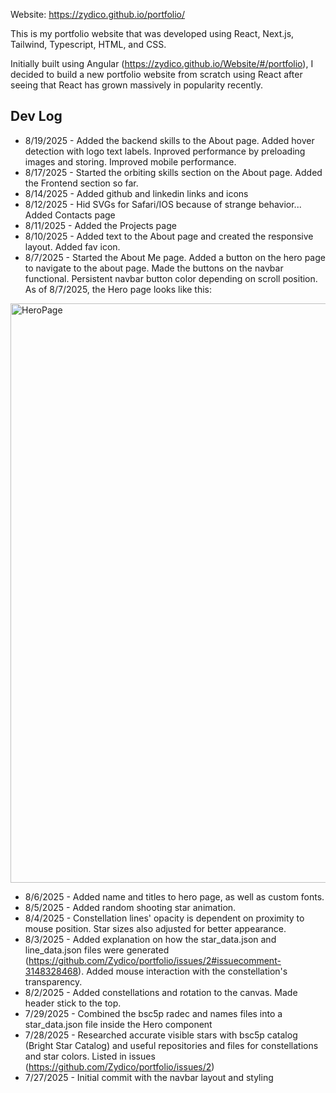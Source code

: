 Website: https://zydico.github.io/portfolio/

This is my portfolio website that was developed using React, Next.js, Tailwind, Typescript, HTML, and CSS.

Initially built using Angular (https://zydico.github.io/Website/#/portfolio), I decided to build a new portfolio website from scratch using React after seeing that React has grown massively in popularity recently.

## Dev Log
- 8/19/2025 - Added the backend skills to the About page. Added hover detection with logo text labels. Inproved performance by preloading images and storing. Improved mobile performance.
- 8/17/2025 - Started the orbiting skills section on the About page. Added the Frontend section so far.
- 8/14/2025 - Added github and linkedin links and icons
- 8/12/2025 - Hid SVGs for Safari/IOS because of strange behavior... Added Contacts page
- 8/11/2025 - Added the Projects page
- 8/10/2025 - Added text to the About page and created the responsive layout. Added fav icon.
- 8/7/2025 - Started the About Me page. Added a button on the hero page to navigate to the about page. Made the buttons on the navbar functional. Persistent navbar button color depending on scroll position.
  As of 8/7/2025, the Hero page looks like this:
  
<img width="1903" height="927" alt="HeroPage" src="https://github.com/user-attachments/assets/059784d8-10a1-40a1-9404-48e860d29793" />
  
- 8/6/2025 - Added name and titles to hero page, as well as custom fonts.
- 8/5/2025 - Added random shooting star animation.
- 8/4/2025 - Constellation lines' opacity is dependent on proximity to mouse position. Star sizes also adjusted for better appearance.
- 8/3/2025 - Added explanation on how the star_data.json and line_data.json files were generated (https://github.com/Zydico/portfolio/issues/2#issuecomment-3148328468). Added mouse interaction with the constellation's transparency.
- 8/2/2025 - Added constellations and rotation to the canvas. Made header stick to the top.
- 7/29/2025 - Combined the bsc5p radec and names files into a star_data.json file inside the Hero component
- 7/28/2025 - Researched accurate visible stars with bsc5p catalog (Bright Star Catalog) and useful repositories and files for constellations and star colors. Listed in issues (https://github.com/Zydico/portfolio/issues/2)
- 7/27/2025 - Initial commit with the navbar layout and styling
